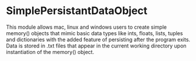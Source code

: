 # SimplePersistantDataObject
This module allows mac, linux and windows users to create simple memory() objects that mimic basic data types like ints, floats, lists, tuples and dictionaries with the added feature of persisting after the program exits. Data is stored in .txt files that appear in the current working directory upon instantiation of the memory() object. 






